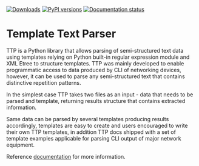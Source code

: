 [![Downloads](https://pepy.tech/badge/ttp)](https://pepy.tech/project/ttp)
[![PyPI versions](https://img.shields.io/pypi/pyversions/ttp.svg)](https://pypi.python.org/pypi/ttp/)
[![Documentation status](https://readthedocs.org/projects/ttp/badge/?version=latest)](http://ttp.readthedocs.io/?badge=latest)

# Template Text Parser

TTP is a Python library that allows parsing of semi-structured text data using templates relying on Python built-in regular expression module and XML Etree to structure templates. TTP was mainly developed to enable programmatic access to data produced by CLI of networking devices, however, it can be used to parse any semi-structured text that contains distinctive repetition patterns.

In the simplest case TTP takes two files as an input - data that needs to be parsed and template, returning results structure that contains extracted information.

Same data can be parsed by several templates producing results accordingly, templates are easy to create and users encouraged to write their own TTP templates, in addition TTP docs shipped with a set of template examples applicable for parsing CLI output of major network equipment.

Reference [documentation](https://ttp.readthedocs.io) for more information.
